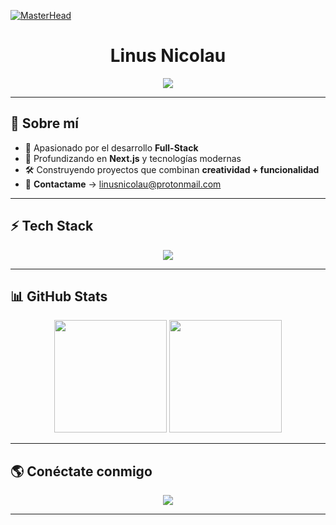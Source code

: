[![MasterHead](https://images-wixmp-ed30a86b8c4ca887773594c2.wixmp.com/f/abff572b-cc7d-4399-a167-7d25162c6bb0/dcbueuc-f6609e1b-5a0c-47dd-b63f-7d34964ffb31.jpg?token=eyJ0eXAiOiJKV1QiLCJhbGciOiJIUzI1NiJ9.eyJzdWIiOiJ1cm46YXBwOjdlMGQxODg5ODIyNjQzNzNhNWYwZDQxNWVhMGQyNmUwIiwiaXNzIjoidXJuOmFwcDo3ZTBkMTg4OTgyMjY0MzczYTVmMGQ0MTVlYTBkMjZlMCIsIm9iaiI6W1t7InBhdGgiOiJcL2ZcL2FiZmY1NzJiLWNjN2QtNDM5OS1hMTY3LTdkMjUxNjJjNmJiMFwvZGNidWV1Yy1mNjYwOWUxYi01YTBjLTQ3ZGQtYjYzZi03ZDM0OTY0ZmZiMzEuanBnIn1dXSwiYXVkIjpbInVybjpzZXJ2aWNlOmZpbGUuZG93bmxvYWQiXX0.zuyOYbAOtZV4-Z14Y28asdx5_JkciTXrckH8w8UJ7gc)](https://github.com/linusnicolau/)
<h1 align="center">Linus Nicolau</h1>

<p align="center">
  <img src="https://readme-typing-svg.herokuapp.com?font=Fira+Code&pause=1000&color=F7F7F7&center=true&vCenter=true&width=435&lines=Bienvenido+a+mi+universo+de+c%C3%B3digo!;Full-Stack+Developer;Explorando+Next.js+y+mucho+m%C3%A1s...;Transformando+ideas+en+realidad!">
</p>

---

## 🚀 Sobre mí
- 👀 Apasionado por el desarrollo **Full-Stack**  
- 🚀 Profundizando en **Next.js** y tecnologías modernas   
- 🛠️ Construyendo proyectos que combinan **creatividad + funcionalidad**  
- 📩 **Contactame** → [linusnicolau@protonmail.com](mailto:linusnicolau@protonmail.com)  

---

## ⚡ Tech Stack
<p align="center">
  <img src="https://skillicons.dev/icons?i=python,c,java,nextjs,nodejs,postgres,git,tailwind,figma" />
</p>

---

## 📊 GitHub Stats
<div align="center">
  <img src="https://github-readme-stats.vercel.app/api?username=linusnicolau&show_icons=true&theme=synthwave" height="180px">
  <img src="https://github-readme-streak-stats.herokuapp.com/?user=linusnicolau&theme=synthwave" height="180px">
</div>

---

## 🌎 Conéctate conmigo  
<p align="center">
  <a href="https://github.com/linusnicolau" target="_blank">
    <img src="https://img.shields.io/badge/GitHub-%23121011.svg?&style=for-the-badge&logo=github&logoColor=white" />
  </a>
</p>

---
